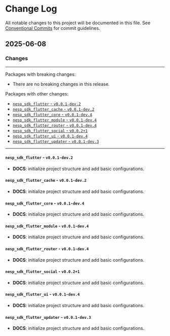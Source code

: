 # Change Log

All notable changes to this project will be documented in this file.
See [Conventional Commits](https://conventionalcommits.org) for commit guidelines.

## 2025-06-08

### Changes

---

Packages with breaking changes:

 - There are no breaking changes in this release.

Packages with other changes:

 - [`nesp_sdk_flutter` - `v0.0.1-dev.2`](#nesp_sdk_flutter---v001-dev2)
 - [`nesp_sdk_flutter_cache` - `v0.0.1-dev.2`](#nesp_sdk_flutter_cache---v001-dev2)
 - [`nesp_sdk_flutter_core` - `v0.0.1-dev.4`](#nesp_sdk_flutter_core---v001-dev4)
 - [`nesp_sdk_flutter_module` - `v0.0.1-dev.4`](#nesp_sdk_flutter_module---v001-dev4)
 - [`nesp_sdk_flutter_router` - `v0.0.1-dev.4`](#nesp_sdk_flutter_router---v001-dev4)
 - [`nesp_sdk_flutter_social` - `v0.0.2+1`](#nesp_sdk_flutter_social---v0021)
 - [`nesp_sdk_flutter_ui` - `v0.0.1-dev.4`](#nesp_sdk_flutter_ui---v001-dev4)
 - [`nesp_sdk_flutter_updater` - `v0.0.1-dev.3`](#nesp_sdk_flutter_updater---v001-dev3)

---

#### `nesp_sdk_flutter` - `v0.0.1-dev.2`

 - **DOCS**: initialize project structure and add basic configurations.

#### `nesp_sdk_flutter_cache` - `v0.0.1-dev.2`

 - **DOCS**: initialize project structure and add basic configurations.

#### `nesp_sdk_flutter_core` - `v0.0.1-dev.4`

 - **DOCS**: initialize project structure and add basic configurations.

#### `nesp_sdk_flutter_module` - `v0.0.1-dev.4`

 - **DOCS**: initialize project structure and add basic configurations.

#### `nesp_sdk_flutter_router` - `v0.0.1-dev.4`

 - **DOCS**: initialize project structure and add basic configurations.

#### `nesp_sdk_flutter_social` - `v0.0.2+1`

 - **DOCS**: initialize project structure and add basic configurations.

#### `nesp_sdk_flutter_ui` - `v0.0.1-dev.4`

 - **DOCS**: initialize project structure and add basic configurations.

#### `nesp_sdk_flutter_updater` - `v0.0.1-dev.3`

 - **DOCS**: initialize project structure and add basic configurations.

